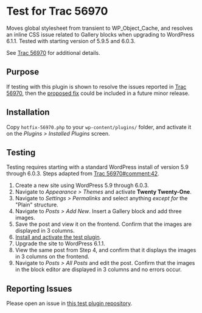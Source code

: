 # Test for Trac 56970

Moves global stylesheet from transient to WP_Object_Cache, and resolves an inline CSS issue related to Gallery blocks when upgrading to WordPress 6.1.1. Tested with starting version of 5.9.5 and 6.0.3.

See [Trac 56970](https://core.trac.wordpress.org/ticket/56970) for additional details.

## Purpose
If testing with this plugin is shown to resolve the issues reported in [Trac 56970](https://core.trac.wordpress.org/ticket/56970), then the [proposed fix](https://github.com/WordPress/wordpress-develop/pull/3712) could be included in a future minor release.

## Installation
Copy `hotfix-56970.php` to your `wp-content/plugins/` folder, and activate it on the *Plugins > Installed Plugins* screen.

## Testing
Testing requires starting with a standard WordPress install of version 5.9 through 6.0.3. Steps adapted from [Trac 56970#comment:42](https://core.trac.wordpress.org/ticket/56970#comment:42).

1. Create a new site using WordPress 5.9 through 6.0.3.
2. Navigate to *Appearance > Themes* and activate **Twenty Twenty-One**.
3. Navigate to *Settings > Permalinks* and select anything *except for* the "Plain" structure.
4. Navigate to *Posts > Add New*. Insert a Gallery block and add three images.
5. Save the post and view it on the frontend. Confirm that the images are displayed in 3 columns.
6. [Install and activate the test plugin](#installation).
7. Upgrade the site to WordPress 6.1.1.
8. View the same post from Step 4, and confirm that it displays the images in 3 columns on the frontend.
9. Navigate to *Posts > All Posts* and edit the post. Confirm that the images in the block editor are displayed in 3 columns and no errors occur.

## Reporting Issues
Please open an issue in [this test plugin repository](https://github.com/ironprogrammer/wp-hotfix-56970/issues).

